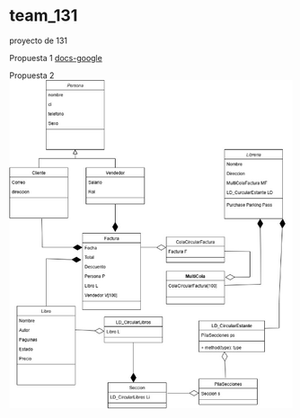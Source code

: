 # team_131
proyecto de 131


Propuesta 1 [docs-google](https://docs.google.com/document/d/1f7s1z3uskeJLUoBVi7yUpvGumbp4gW0SeW7KnjvUUvY/edit?usp=sharing)

Propuesta 2 ![whatsapp-1](.images/WhatsApp%20Image%202025-10-24%20at%2011.46.20%20AM.jpeg)